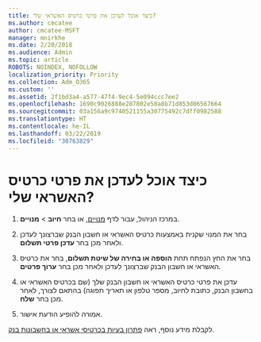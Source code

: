 ```yaml
---
title: כיצד אוכל לעדכן את פרטי כרטיס האשראי שלי?
ms.author: cmcatee
author: cmcatee-MSFT
manager: mnirkhe
ms.date: 2/20/2018
ms.audience: Admin
ms.topic: article
ROBOTS: NOINDEX, NOFOLLOW
localization_priority: Priority
ms.collection: Adm_O365
ms.custom: ''
ms.assetid: 2f1bd3a4-a577-47f4-9ec4-5e094ccc7ee2
ms.openlocfilehash: 1690c9026888e287802e50a8b71d853d06567664
ms.sourcegitcommit: 03a156a9c9740521155a30775492c7dff0982588
ms.translationtype: HT
ms.contentlocale: he-IL
ms.lasthandoff: 03/22/2019
ms.locfileid: "30763829"
---
```

# <a name="how-do-i-update-my-credit-card-information"></a>כיצד אוכל לעדכן את פרטי כרטיס האשראי שלי?

1. במרכז הניהול, עבור לדף [מנויים](https://go.microsoft.com/fwlink/p/?linkid=842054), או בחר **חיוב** \> **מנויים**.
    
2. בחר את המנוי שקנית באמצעות כרטיס האשראי או חשבון הבנק שברצונך לעדכן ולאחר מכן בחר **עדכן פרטי תשלום**.
    
3. בחר את החץ הנפתח תחת **הוספה או בחירה של שיטת תשלום**, בחר את כרטיס האשראי או חשבון הבנק שברצונך לעדכן ולאחר מכן בחר **ערוך פרטים**.
    
4. עדכן את פרטי כרטיס האשראי או חשבון הבנק שלך (שם בכרטיס האשראי או בחשבון הבנק, כתובת לחיוב, מספר טלפון או תאריך תפוגה) בהתאם לצורך, לאחר מכן בחר **שלח**.
    
5. אמורה להופיע הודעת אישור.
    
לקבלת מידע נוסף, ראה [פתרון בעיות בכרטיסי אשראי או בחשבונות בנק](https://support.office.com/article/30ba9c83-50d8-4020-90ed-830a5b8c8724).
  

